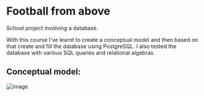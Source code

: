 # Football from above

<p>School project involving a database.</p> 

<p>With this course I've learnt to create a conceptual model and then based on that create and fill the database using PostgreSQL. I also tested the database with various SQL quaries and relational algebras.</p>

<h2>Conceptual model:</h2>

![image](https://github.com/user-attachments/assets/63b2987b-65ab-4541-8fed-86b80b0f3a9f)
